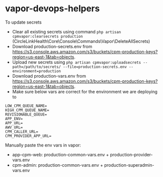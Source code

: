 # vapor-devops-helpers

To update secrets
- Clear all existing secrets using command `php artisan cpmvapor:clearsecrets production` (CircleLinkHealth\Core\Console\Commands\Vapor\DeleteAllSecrets)
- Download production-secrets.env from https://s3.console.aws.amazon.com/s3/buckets/cpm-production-keys?region=us-east-1&tab=objects.
- Upload new secrets using `php artisan cpmvapor:uploadsecrets --path=/path/to/secrets/ --file=production-secrets.env --environment=production`
- Download production-vars.env from https://s3.console.aws.amazon.com/s3/buckets/cpm-production-keys?region=us-east-1&tab=objects.
- Make sure below vars are correct for the environment we are deploying to
```
LOW_CPM_QUEUE_NAME=
HIGH_CPM_QUEUE_NAME=
REVISIONABLE_QUEUE=
APP_ENV=
APP_URL=
AWV_URL=
CPM_CALLER_URL=
CPM_PROVIDER_APP_URL=
```
Manually paste the env vars in vapor:
- app-cpm-web: production-common-vars.env + production-provider-vars.env
- cpm-admin: production-common-vars.env + production-superadmin-vars.env
